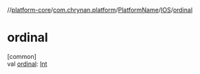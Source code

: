 //[platform-core](../../../../index.md)/[com.chrynan.platform](../../index.md)/[PlatformName](../index.md)/[IOS](index.md)/[ordinal](ordinal.md)

# ordinal

[common]\
val [ordinal](ordinal.md): [Int](https://kotlinlang.org/api/latest/jvm/stdlib/kotlin/-int/index.html)
